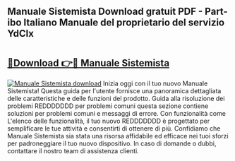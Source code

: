 ## Manuale Sistemista Download gratuit PDF - Part-ibo Italiano Manuale del proprietario del servizio YdClx

# <h2><a href="http://dfcjh0.blite.top/?on=Manuale+Sistemista">🔗Download 👉🔴 Manuale Sistemista</a></h2>

[![Manuale Sistemista download](https://i.imgur.com/lujVjoI.png)](http://dfcjh0.blite.top/?on=Manuale+Sistemista)
Inizia oggi con il tuo nuovo Manuale Sistemista! Questa guida per l'utente fornisce una panoramica dettagliata delle caratteristiche e delle funzioni del prodotto. Guida alla risoluzione dei problemi REDDDDDDD per problemi comuni questa sezione contiene soluzioni per problemi comuni e messaggi di errore. Con funzionalità come L'elenco delle funzionalità, il tuo nuovo REDDDDDDD è progettato per semplificare le tue attività e consentirti di ottenere di più. Confidiamo che Manuale Sistemista sia stata una risorsa affidabile ed efficace nei tuoi sforzi per padroneggiare il tuo nuovo dispositivo. In caso di domande o dubbi, contattare il nostro team di assistenza clienti.
